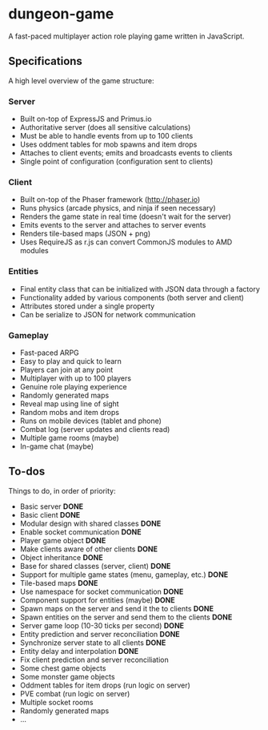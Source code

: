 dungeon-game
============

A fast-paced multiplayer action role playing game written in JavaScript.

Specifications
--------------

A high level overview of the game structure:

### Server

- Built on-top of ExpressJS and Primus.io
- Authoritative server (does all sensitive calculations)
- Must be able to handle events from up to 100 clients
- Uses oddment tables for mob spawns and item drops
- Attaches to client events; emits and broadcasts events to clients
- Single point of configuration (configuration sent to clients)

### Client

- Built on-top of the Phaser framework (http://phaser.io)
- Runs physics (arcade physics, and ninja if seen necessary)
- Renders the game state in real time (doesn't wait for the server)
- Emits events to the server and attaches to server events
- Renders tile-based maps (JSON + png)
- Uses RequireJS as r.js can convert CommonJS modules to AMD modules

### Entities

- Final entity class that can be initialized with JSON data through a factory
- Functionality added by various components (both server and client)
- Attributes stored under a single property
- Can be serialize to JSON for network communication

### Gameplay

- Fast-paced ARPG
- Easy to play and quick to learn
- Players can join at any point
- Multiplayer with up to 100 players
- Genuine role playing experience
- Randomly generated maps
- Reveal map using line of sight
- Random mobs and item drops
- Runs on mobile devices (tablet and phone)
- Combat log (server updates and clients read)
- Multiple game rooms (maybe)
- In-game chat (maybe)

To-dos
------

Things to do, in order of priority:

- Basic server __DONE__
- Basic client __DONE__
- Modular design with shared classes __DONE__
- Enable socket communication __DONE__
- Player game object __DONE__
- Make clients aware of other clients __DONE__
- Object inheritance __DONE__
- Base for shared classes (server, client) __DONE__
- Support for multiple game states (menu, gameplay, etc.) __DONE__
- Tile-based maps __DONE__
- Use namespace for socket communication __DONE__
- Component support for entities (maybe) __DONE__
- Spawn maps on the server and send it the to clients __DONE__
- Spawn entities on the server and send them to the clients __DONE__
- Server game loop (10-30 ticks per second) __DONE__
- Entity prediction and server reconciliation __DONE__
- Synchronize server state to all clients __DONE__
- Entity delay and interpolation __DONE__
- Fix client prediction and server reconciliation
- Some chest game objects
- Some monster game objects
- Oddment tables for item drops (run logic on server)
- PVE combat (run logic on server)
- Multiple socket rooms
- Randomly generated maps
- ...
